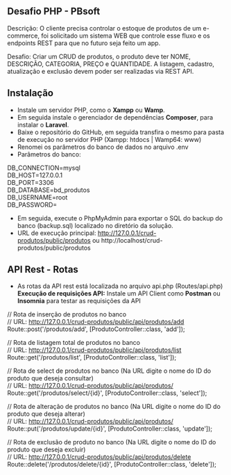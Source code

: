 ## Desafio PHP - PBsoft 

Descrição:
O cliente precisa controlar o estoque de produtos de um e-commerce, foi solicitado
um sistema WEB que controle esse fluxo e os endpoints REST para que no futuro
seja feito um app.

Desafio: Criar um CRUD de produtos, o produto deve ter NOME, DESCRIÇÃO, CATEGORIA,
PREÇO e QUANTIDADE. A listagem, cadastro, atualização e exclusão devem poder
ser realizadas via REST API.


## Instalação

- Instale um servidor PHP, como o <b>Xampp</b> ou <b>Wamp</b>. 
- Em seguida instale o gerenciador de dependências <b>Composer</b>, para instalar o <b>Laravel</b>.
- Baixe o repositório do GitHub, em seguida transfira o mesmo para pasta de execução no servidor PHP (Xampp: htdocs | Wamp64: www)
- Renomei os parâmetros do banco de dados no arquivo .env
- Parâmetros do banco:

DB_CONNECTION=mysql<br>
DB_HOST=127.0.0.1<br>
DB_PORT=3306<br>
DB_DATABASE=bd_produtos<br>
DB_USERNAME=root<br>
DB_PASSWORD=

- Em seguida, execute o PhpMyAdmin para exportar o SQL do backup do banco (backup.sql) localizado no diretório da solução.
- URL de execução principal: http://127.0.0.1/crud-produtos/public/produtos ou http://localhost/crud-produtos/public/produtos

## API Rest - Rotas

- As rotas da API rest está localizada no arquivo api.php (Routes/api.php) <br>
<b>Execução de requisições API:</b> Instale um API Client como <b>Postman</b> ou <b>Insomnia</b> para testar as requisições da API</b>

// Rota de inserção de produtos no banco <br>
// URL: http://127.0.0.1/crud-produtos/public/api/produtos/add <br>
Route::post('/produtos/add',  [ProdutoController::class, 'add']);

// Rota de listagem total de produtos no banco <br>
// URL: http://127.0.0.1/crud-produtos/public/api/produtos/list <br>
Route::get('/produtos/list',  [ProdutoController::class, 'list']);

// Rota de select de produtos no banco (Na URL digite o nome do ID do produto que deseja consultar) <br>
// URL: http://127.0.0.1/crud-produtos/public/api/produtos/ <br>
Route::get('/produtos/select/{id}',  [ProdutoController::class, 'select']);

// Rota de alteração de produtos no banco (Na URL digite o nome do ID do produto que deseja alterar) <br>
// URL: http://127.0.0.1/crud-produtos/public/api/produtos/ <br>
Route::put('/produtos/update/{id}',  [ProdutoController::class, 'update']);

// Rota de exclusão de produto no banco (Na URL digite o nome do ID do produto que deseja excluir) <br>
// URL: http://127.0.0.1/crud-produtos/public/api/produtos/delete <br>
Route::delete('/produtos/delete/{id}',  [ProdutoController::class, 'delete']);
